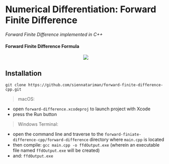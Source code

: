 # Numerical Differentiation: Forward Finite Difference
*Forward Finite Difference implemented in C++*

#### Forward Finite Difference Formula

<p align="center">
  <img src="https://latex.codecogs.com/gif.latex?%5Cfrac%7B%28-f%5Bx&plus;2%5Ccdot%20h%5D&plus;4%5Ccdot%20f%5Bx&plus;h%5D-3%5Ccdot%20f%5Bx%5D%29%7D%7B%5Cleft%20%28%202%5Ccdot%20h%20%5Cright%20%29%7D">
</p>


## Installation
```
git clone https://github.com/siennatariman/forward-finite-difference-cpp.git
```

> macOS: <br>
+ open `forward-difference.xcodeproj` to launch project with Xcode
+ press the Run button

> Windows Terminal: <br>
+ open the command line and traverse to the `forward-finiate-difference-cpp/forward-difference` directory where `main.cpp` is located
+ then compile: `gcc main.cpp -o ffdOutput.exe` (wherein an executable file named `ffdOutput.exe` will be created)
+ and: `ffdOutput.exe`


